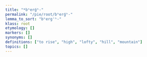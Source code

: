 ```yaml
---
title: "*bʰerǵʰ-"
permalink: "/pie/root/bʰerǵʰ-"
lemma_to_sort: "bʰerg'ʰ-"
klass: root
etymology: []
markers: []
synonyms: []
definitions: ["to rise", "high", "lofty", "hill", "mountain"]
topics: []
---
```

